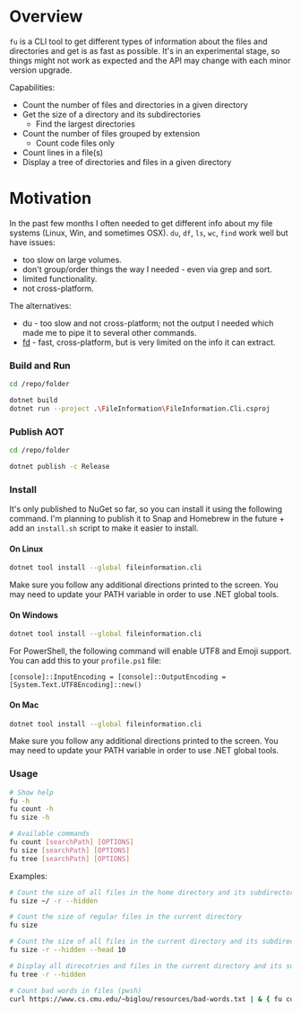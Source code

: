 # Overview

`fu` is a CLI tool to get different types of information about the files and directories and get is as fast as possible.
It's in an experimental stage, so things might not work as expected and the API may change with each minor version upgrade.

Capabilities:
- Count the number of files and directories in a given directory
- Get the size of a directory and its subdirectories
    - Find the largest directories
- Count the number of files grouped by extension
    - Count code files only
- Count lines in a file(s)
- Display a tree of directories and files in a given directory

# Motivation

In the past few months I often needed to get different info about my file systems (Linux, Win, and sometimes OSX). `du`, `df`, `ls`, `wc`, `find` work well but have issues:
- too slow on large volumes.
- don't group/order things the way I needed - even via grep and sort.
- limited functionality.
- not cross-platform.

The alternatives:
- du - too slow and not cross-platform; not the output I needed which made me to pipe it to several other commands.
- [fd](https://github.com/sharkdp/fd) - fast, cross-platform, but is very limited on the info it can extract.

### Build and Run

```bash
cd /repo/folder

dotnet build
dotnet run --project .\FileInformation\FileInformation.Cli.csproj
```

### Publish AOT

```bash
cd /repo/folder

dotnet publish -c Release
```

### Install

It's only published to NuGet so far, so you can install it using the following command.
I'm planning to publish it to Snap and Homebrew in the future + add an `install.sh` script to make it easier to install.

#### On Linux
```bash
dotnet tool install --global fileinformation.cli
```
Make sure you follow any additional directions printed to the screen. You may need to update your PATH variable in order to use .NET global tools.

#### On Windows
```bash
dotnet tool install --global fileinformation.cli
```

For PowerShell, the following command will enable UTF8 and Emoji support. You can add this to your `profile.ps1` file:

```pwsh
[console]::InputEncoding = [console]::OutputEncoding = [System.Text.UTF8Encoding]::new()
```

#### On Mac
```bash
dotnet tool install --global fileinformation.cli
```
Make sure you follow any additional directions printed to the screen. You may need to update your PATH variable in order to use .NET global tools.

### Usage

```bash
# Show help
fu -h
fu count -h
fu size -h
```
```bash
# Available commands
fu count [searchPath] [OPTIONS]
fu size [searchPath] [OPTIONS]
fu tree [searchPath] [OPTIONS]
```
Examples:
```bash
# Count the size of all files in the home directory and its subdirectories 
fu size ~/ -r --hidden

# Count the size of regular files in the current directory
fu size

# Count the size of all files in the current directory and its subdirectories and display the top 10 largest directories
fu size -r --hidden --head 10

# Display all direcotries and files in the current directory and its subdirectories
fu tree -r --hidden

# Count bad words in files (pwsh)
curl https://www.cs.cmu.edu/~biglou/resources/bad-words.txt | & { fu count words . $input -r --hidden }
```